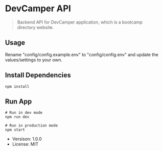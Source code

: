 # DevCamper API

> Backend API for DevCamper application, which is a bootcamp directory website.

## Usage

Rename "config/config.example.env" to "config/config.env" and update the values/settings to your own.

## Install Dependencies

```
npm install
```

## Run App

```
# Run in dev mode
npm run dev

# Run in production mode
npm start
```

- Versison: 1.0.0
- License: MIT